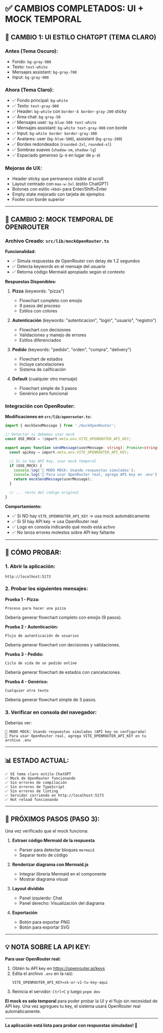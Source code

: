 # ✅ CAMBIOS COMPLETADOS: UI + MOCK TEMPORAL

## 🎨 CAMBIO 1: UI ESTILO CHATGPT (TEMA CLARO)

### Antes (Tema Oscuro):
- Fondo: `bg-gray-900`
- Texto: `text-white`
- Mensajes assistant: `bg-gray-700`
- Input: `bg-gray-900`

### Ahora (Tema Claro):
- ✅ Fondo principal: `bg-white`
- ✅ Texto: `text-gray-900`
- ✅ Header: `bg-white` con `border-b border-gray-200` sticky
- ✅ Área chat: `bg-gray-50`
- ✅ Mensajes user: `bg-blue-500 text-white`
- ✅ Mensajes assistant: `bg-white text-gray-900` con borde
- ✅ Input: `bg-white border border-gray-300`
- ✅ Avatares: user (`bg-blue-500`), assistant (`bg-gray-200`)
- ✅ Bordes redondeados (`rounded-2xl`, `rounded-xl`)
- ✅ Sombras suaves (`shadow-sm`, `shadow-lg`)
- ✅ Espaciado generoso (`p-6` en lugar de `p-4`)

### Mejoras de UX:
- Header sticky que permanece visible al scroll
- Layout centrado con `max-w-3xl` (estilo ChatGPT)
- Botones con estilo `<kbd>` para Enter/Shift+Enter
- Empty state mejorado con tarjeta de ejemplos
- Footer con borde superior

---

## 🔧 CAMBIO 2: MOCK TEMPORAL DE OPENROUTER

### Archivo Creado: `src/lib/mockOpenRouter.ts`

**Funcionalidad:**
- ✅ Simula respuestas de OpenRouter con delay de 1.2 segundos
- ✅ Detecta keywords en el mensaje del usuario
- ✅ Retorna código Mermaid apropiado según el contexto

**Respuestas Disponibles:**

1. **Pizza** (keywords: "pizza")
   - Flowchart completo con emojis
   - 9 pasos del proceso
   - Estilos con colores

2. **Autenticación** (keywords: "autenticacion", "login", "usuario", "registro")
   - Flowchart con decisiones
   - Validaciones y manejo de errores
   - Estilos diferenciados

3. **Pedido** (keywords: "pedido", "orden", "compra", "delivery")
   - Flowchart de estados
   - Incluye cancelaciones
   - Sistema de calificación

4. **Default** (cualquier otro mensaje)
   - Flowchart simple de 3 pasos
   - Genérico pero funcional

### Integración con OpenRouter:

**Modificaciones en `src/lib/openrouter.ts`:**

```typescript
import { mockSendMessage } from './mockOpenRouter';

// Detectar si debemos usar mock
const USE_MOCK = !import.meta.env.VITE_OPENROUTER_API_KEY;

export async function sendMessage(userMessage: string): Promise<string> {
  const apiKey = import.meta.env.VITE_OPENROUTER_API_KEY;

  // Si no hay API key, usar mock temporal
  if (USE_MOCK) {
    console.log('🔧 MODO MOCK: Usando respuestas simuladas');
    console.log('📝 Para usar OpenRouter real, agrega API key en .env');
    return mockSendMessage(userMessage);
  }

  // ... resto del código original
}
```

**Comportamiento:**
- ✅ Si NO hay `VITE_OPENROUTER_API_KEY` → usa mock automáticamente
- ✅ Si SÍ hay API key → usa OpenRouter real
- ✅ Logs en consola indicando qué modo está activo
- ✅ No lanza errores molestos sobre API key faltante

---

## 🧪 CÓMO PROBAR:

### 1. Abrir la aplicación:
```
http://localhost:5173
```

### 2. Probar los siguientes mensajes:

**Prueba 1 - Pizza:**
```
Proceso para hacer una pizza
```
Debería generar flowchart completo con emojis (9 pasos).

**Prueba 2 - Autenticación:**
```
Flujo de autenticación de usuarios
```
Debería generar flowchart con decisiones y validaciones.

**Prueba 3 - Pedido:**
```
Ciclo de vida de un pedido online
```
Debería generar flowchart de estados con cancelaciones.

**Prueba 4 - Genérico:**
```
Cualquier otro texto
```
Debería generar flowchart simple de 3 pasos.

### 3. Verificar en consola del navegador:
Deberías ver:
```
🔧 MODO MOCK: Usando respuestas simuladas (API key no configurada)
📝 Para usar OpenRouter real, agrega VITE_OPENROUTER_API_KEY en tu archivo .env
```

---

## 📊 ESTADO ACTUAL:

```
✅ UI tema claro estilo ChatGPT
✅ Mock de OpenRouter funcionando
✅ Sin errores de compilación
✅ Sin errores de TypeScript
✅ Sin errores de linting
✅ Servidor corriendo en http://localhost:5173
✅ Hot reload funcionando
```

---

## 🎯 PRÓXIMOS PASOS (PASO 3):

Una vez verificado que el mock funciona:

1. **Extraer código Mermaid de la respuesta**
   - Parser para detectar bloques ```mermaid```
   - Separar texto de código

2. **Renderizar diagrama con Mermaid.js**
   - Integrar librería Mermaid en el componente
   - Mostrar diagrama visual

3. **Layout dividido**
   - Panel izquierdo: Chat
   - Panel derecho: Visualización del diagrama

4. **Exportación**
   - Botón para exportar PNG
   - Botón para exportar SVG

---

## 💡 NOTA SOBRE LA API KEY:

**Para usar OpenRouter real:**

1. Obtén tu API key en https://openrouter.ai/keys
2. Edita el archivo `.env` en la raíz:
   ```env
   VITE_OPENROUTER_API_KEY=sk-or-v1-tu-key-aqui
   ```
3. Reinicia el servidor: `Ctrl+C` y luego `pnpm dev`

**El mock es solo temporal** para poder probar la UI y el flujo sin necesidad de API key. Una vez agregues tu key, el sistema usará OpenRouter real automáticamente.

---

**La aplicación está lista para probar con respuestas simuladas! 🎉**


